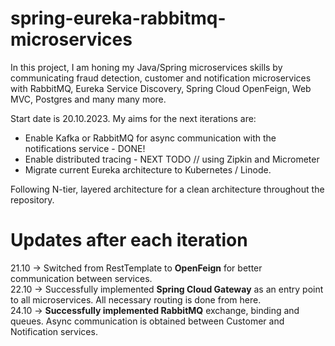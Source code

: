 # spring-eureka-rabbitmq-microservices

In this project, I am honing my Java/Spring microservices skills by communicating fraud detection, customer and notification microservices with RabbitMQ, Eureka Service Discovery, Spring Cloud OpenFeign, Web MVC, Postgres and many many more. 

Start date is 20.10.2023. My aims for the next iterations are:

- Enable Kafka or RabbitMQ for async communication with the notifications service - DONE!
- Enable distributed tracing - NEXT TODO // using Zipkin and Micrometer
- Migrate current Eureka architecture to Kubernetes / Linode.

Following N-tier, layered architecture for a clean architecture throughout the repository.

# Updates after each iteration

21.10 -> Switched from RestTemplate to **OpenFeign** for better communication between services.  
22.10 -> Successfully implemented **Spring Cloud Gateway** as an entry point to all microservices. All necessary routing is done from here.  
24.10 -> **Successfully implemented RabbitMQ** exchange, binding and queues. Async communication is obtained between Customer and Notification services.
